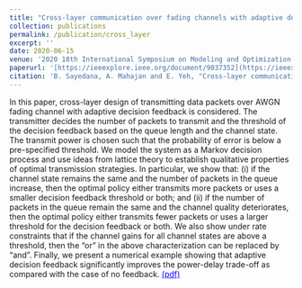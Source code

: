 ```yaml
---
title: "Cross-layer communication over fading channels with adaptive decision feedback"
collection: publications
permalink: /publication/cross_layer
excerpt: ''
date: 2020-06-15
venue: '2020 18th International Symposium on Modeling and Optimization in Mobile, Ad Hoc, and Wireless Networks (WiOPT)'
paperurl: '[https://ieeexplore.ieee.org/document/9037352](https://ieeexplore.ieee.org/document/9155327)'
citation: 'B. Sayedana, A. Mahajan and E. Yeh, "Cross-layer communication over fading channels with adaptive decision feedback," 2020 18th International Symposium on Modeling and Optimization in Mobile, Ad Hoc, and Wireless Networks (WiOPT), Volos, Greece, 2020, pp. 1-8.'
---
```


In this paper, cross-layer design of transmitting data packets over AWGN fading channel with adaptive decision feedback is considered. The transmitter decides the number of packets to transmit and the threshold of the decision feedback based on the queue length and the channel state. The transmit power is chosen such that the probability of error is below a pre-specified threshold. We model the system as a Markov decision process and use ideas from lattice theory to establish qualitative properties of optimal transmission strategies. In particular, we show that: (i) if the channel state remains the same and the number of packets in the queue increase, then the optimal policy either transmits more packets or uses a smaller decision feedback threshold or both; and (ii) if the number of packets in the queue remain the same and the channel quality deteriorates, then the optimal policy either transmits fewer packets or uses a larger threshold for the decision feedback or both. We also show under rate constraints that if the channel gains for all channel states are above a threshold, then the “or” in the above characterization can be replaced by “and”. Finally, we present a numerical example showing that adaptive decision feedback significantly improves the power-delay trade-off as compared with the case of no feedback. <a href="https://bornasayedana.github.io/public-files/cross_layer.pdf" style="color: blue; text-decoration: underline;">(pdf)</a>
